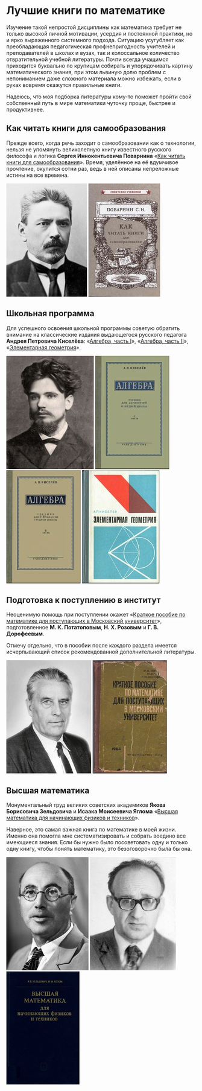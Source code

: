 # Лучшие книги по математике

Изучение такой непростой дисциплины как математика требует не только высокой личной мотивации, усердия и постоянной практики, но и ярко выраженного системного подхода. Ситуацию усугубляет как преобладающая педагогическая профнепригодность учителей и преподавателей в школах и вузах, так и колоссальное количество отвратительной учебной литературы. Почти всегда учащимся приходится буквально по крупицам собирать и упорядочивать картину математического знания, при этом львиную долю проблем с непониманием даже сложного материала можно избежать, если в руках вовремя окажутся правильные книги.

Надеюсь, что моя подборка литературы кому-то поможет пройти свой собственный путь в мире математики чуточку проще, быстрее и продуктивнее.

## Как читать книги для самообразования

Прежде всего, когда речь заходит о самообразовании как о технологии, нельзя не упомянуть великолепную книгу известного русского философа и логика **Сергея Иннокентьевича Поварнина** «[Как читать книги для самообразования](https://github.com/apscrap/data-01/blob/main/2025-06-08-math-for-beginners/files/povarnin_reading_books.7z)». Время, уделённое на её вдумчивое прочтение, окупится сотни раз, ведь в ней описаны непреложные истины на все времена.

[![Screenshot](https://github.com/apscrap/data-01/blob/main/2025-06-08-math-for-beginners/pic/povarnin_mini.jpg)](https://github.com/apscrap/data-01/blob/main/2025-06-08-math-for-beginners/pic/povarnin.jpg)
[![Screenshot](https://github.com/apscrap/data-01/blob/main/2025-06-08-math-for-beginners/pic/povarnin_reading_books_mini.jpg)](https://github.com/apscrap/data-01/blob/main/2025-06-08-math-for-beginners/pic/povarnin_reading_books.jpg)

## Школьная программа

Для успешного освоения школьной программы советую обратить внимание на классические издания выдающегося русского педагога **Андрея Петровича Киселёва**: «[Алгебра, часть I](https://github.com/apscrap/data-01/blob/main/2025-06-08-math-for-beginners/files/kiselev_algebra_1.7z)», «[Алгебра, часть II](https://github.com/apscrap/data-01/blob/main/2025-06-08-math-for-beginners/files/kiselev_algebra_2.7z)», «[Элементарная геометрия](https://github.com/apscrap/data-01/blob/main/2025-06-08-math-for-beginners/files/kiselev_geometry.7z)».

[![Screenshot](https://github.com/apscrap/data-01/blob/main/2025-06-08-math-for-beginners/pic/kiselev_mini.jpg)](https://github.com/apscrap/data-01/blob/main/2025-06-08-math-for-beginners/pic/kiselev.jpg)
[![Screenshot](https://github.com/apscrap/data-01/blob/main/2025-06-08-math-for-beginners/pic/kiselev_algebra_1_mini.jpg)](https://github.com/apscrap/data-01/blob/main/2025-06-08-math-for-beginners/pic/kiselev_algebra_1.jpg)
[![Screenshot](https://github.com/apscrap/data-01/blob/main/2025-06-08-math-for-beginners/pic/kiselev_algebra_2_mini.jpg)](https://github.com/apscrap/data-01/blob/main/2025-06-08-math-for-beginners/pic/kiselev_algebra_2.jpg)
[![Screenshot](https://github.com/apscrap/data-01/blob/main/2025-06-08-math-for-beginners/pic/kiselev_geometry_mini.jpg)](https://github.com/apscrap/data-01/blob/main/2025-06-08-math-for-beginners/pic/kiselev_geometry.jpg)

## Подготовка к поступлению в институт

Неоценимую помощь при поступлении окажет «[Краткое пособие по математике для поступающих в Московский университет](https://github.com/apscrap/data-01/blob/main/2025-06-08-math-for-beginners/files/potapov_rozov_dorofeev_math_mgu.7z)», подготовленное **М. К. Потатоповым**, **Н. Х. Розовым** и **Г. В. Дорофеевым**.

Отмечу отдельно, что в пособии после каждого раздела имеется исчерпывающий список рекомендованной дополнительной литературы.

[![Screenshot](https://github.com/apscrap/data-01/blob/main/2025-06-08-math-for-beginners/pic/potapov_mini.jpg)](https://github.com/apscrap/data-01/blob/main/2025-06-08-math-for-beginners/pic/potapov.jpg)
[![Screenshot](https://github.com/apscrap/data-01/blob/main/2025-06-08-math-for-beginners/pic/potapov_rozov_dorofeev_math_mgu_mini.jpg)](https://github.com/apscrap/data-01/blob/main/2025-06-08-math-for-beginners/pic/potapov_rozov_dorofeev_math_mgu.jpg)

## Высшая математика

Монументальный труд великих советских академиков **Якова Борисовича Зельдовича** и **Исаака Моисеевича Яглома** «[Высшая математика для начинающих физиков и техников](https://github.com/apscrap/data-01/blob/main/2025-06-08-math-for-beginners/files/zeldovich_yaglom_math.7z)».

Наверное, это самая важная книга по математике в моей жизни. Именно она помогла мне систематизировать и собрать воедино все имеющиеся знания. Если бы нужно было посоветовать одну и только одну книгу, чтобы понять математику, это безоговорочно была бы она.

[![Screenshot](https://github.com/apscrap/data-01/blob/main/2025-06-08-math-for-beginners/pic/zeldovich_mini.jpg)](https://github.com/apscrap/data-01/blob/main/2025-06-08-math-for-beginners/pic/zeldovich.jpg)
[![Screenshot](https://github.com/apscrap/data-01/blob/main/2025-06-08-math-for-beginners/pic/yaglom_mini.jpg)](https://github.com/apscrap/data-01/blob/main/2025-06-08-math-for-beginners/pic/yaglom.jpg)
[![Screenshot](https://github.com/apscrap/data-01/blob/main/2025-06-08-math-for-beginners/pic/zeldovich_yaglom_math_mini.jpg)](https://github.com/apscrap/data-01/blob/main/2025-06-08-math-for-beginners/pic/zeldovich_yaglom_math.jpg)
